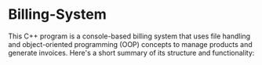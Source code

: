 # Billing-System
This C++ program is a console-based billing system that uses file handling and object-oriented programming (OOP) concepts to manage products and generate invoices. Here's a short summary of its structure and functionality:
